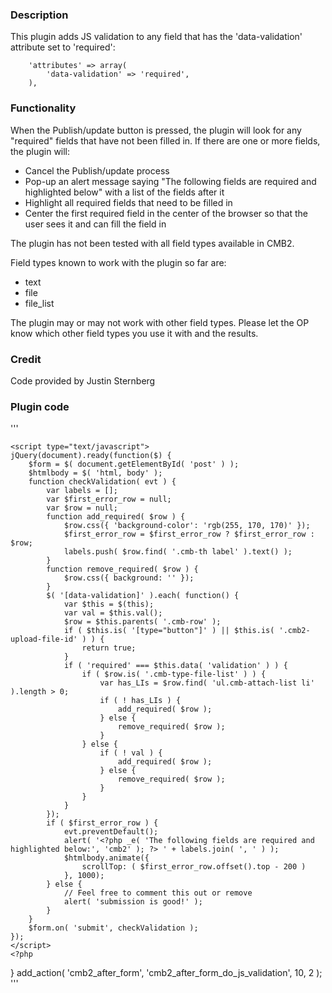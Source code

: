 ### Description
This plugin adds JS validation to any field that has the 'data-validation' attribute set to 'required':

		'attributes' => array(
			'data-validation' => 'required',
		),

### Functionality

When the Publish/update button is pressed, the plugin will look for any "required" fields that have not been filled in. If there are one or more fields, the plugin will:
* Cancel the Publish/update process
* Pop-up an alert message saying "The following fields are required and highlighted below" with a list of the fields after it
* Highlight all required fields that need to be filled in
* Center the first required field in the center of the browser so that the user sees it and can fill the field in

The plugin has not been tested with all field types available in CMB2.

Field types known to work with the plugin so far are:

* text
* file
* file_list

The plugin may or may not work with other field types. Please let the OP know which other field types you use it with and the results. 

### Credit
Code provided by Justin Sternberg


### Plugin code

'''
<?php

/*
 * Plugin Name: CMB2 js validation for "required" fields
 * Description: Uses js to validate CMB2 fields that have the 'data-validation' attribute set to 'required'
 * Version: 0.1.0
 */


function cmb2_after_form_do_js_validation( $post_id, $cmb ) {
	static $added = false;
	// Only add this to the page once (not for every metabox)
	if ( $added ) {
		return;
	}
	$added = true;
	?>
	<script type="text/javascript">
	jQuery(document).ready(function($) {
		$form = $( document.getElementById( 'post' ) );
		$htmlbody = $( 'html, body' );
		function checkValidation( evt ) {
			var labels = [];
			var $first_error_row = null;
			var $row = null;
			function add_required( $row ) {
				$row.css({ 'background-color': 'rgb(255, 170, 170)' });
				$first_error_row = $first_error_row ? $first_error_row : $row;
				labels.push( $row.find( '.cmb-th label' ).text() );
			}
			function remove_required( $row ) {
				$row.css({ background: '' });
			}
			$( '[data-validation]' ).each( function() {
				var $this = $(this);
				var val = $this.val();
				$row = $this.parents( '.cmb-row' );
				if ( $this.is( '[type="button"]' ) || $this.is( '.cmb2-upload-file-id' ) ) {
					return true;
				}
				if ( 'required' === $this.data( 'validation' ) ) {
					if ( $row.is( '.cmb-type-file-list' ) ) {
						var has_LIs = $row.find( 'ul.cmb-attach-list li' ).length > 0;
						if ( ! has_LIs ) {
							add_required( $row );
						} else {
							remove_required( $row );
						}
					} else {
						if ( ! val ) {
							add_required( $row );
						} else {
							remove_required( $row );
						}
					}
				}
			});
			if ( $first_error_row ) {
				evt.preventDefault();
				alert( '<?php _e( 'The following fields are required and highlighted below:', 'cmb2' ); ?> ' + labels.join( ', ' ) );
				$htmlbody.animate({
					scrollTop: ( $first_error_row.offset().top - 200 )
				}, 1000);
			} else {
				// Feel free to comment this out or remove
				alert( 'submission is good!' );
			}
		}
		$form.on( 'submit', checkValidation );
	});
	</script>
	<?php
}
add_action( 'cmb2_after_form', 'cmb2_after_form_do_js_validation', 10, 2 );
'''

















